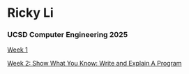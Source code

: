 # Ricky Li
### UCSD Computer Engineering 2025
[Week 1](https://youtu.be/JC8eB10hBZo)


[Week 2: Show What You Know: Write and Explain A Program](https://www.youtube.com/watch?v=4OU0wduDImA)
